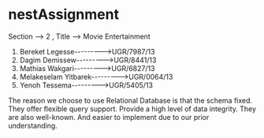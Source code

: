 # nestAssignment
Section --> 2 , Title --> Movie Entertainment      
1. Bereket Legesse--------->UGR/7987/13             
2. Dagim Demissew--------->UGR/8441/13             
3. Mathias Wakgari--------->UGR/6827/13             
4. Melakeselam Yitbarek--------->UGR/0064/13        
5. Yenoh Tessema--------->UGR/5405/13         


The reason we choose to use Relational Database is that the schema fixed. They offer flexible query support. Provide a high level of data integrity. They are also well-known. And easier to implement due to our prior understanding.
